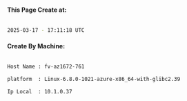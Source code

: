 
   
#### This Page Create at:

```bash

2025-03-17 - 17:11:18 UTC

```

#### Create By Machine:

```bash

Host Name : fv-az1672-761

platform  : Linux-6.8.0-1021-azure-x86_64-with-glibc2.39

Ip Local  : 10.1.0.37

```

